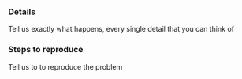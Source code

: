 ### Details
Tell us exactly what happens, every single detail that you can think of

### Steps to reproduce
Tell us to to reproduce the problem
